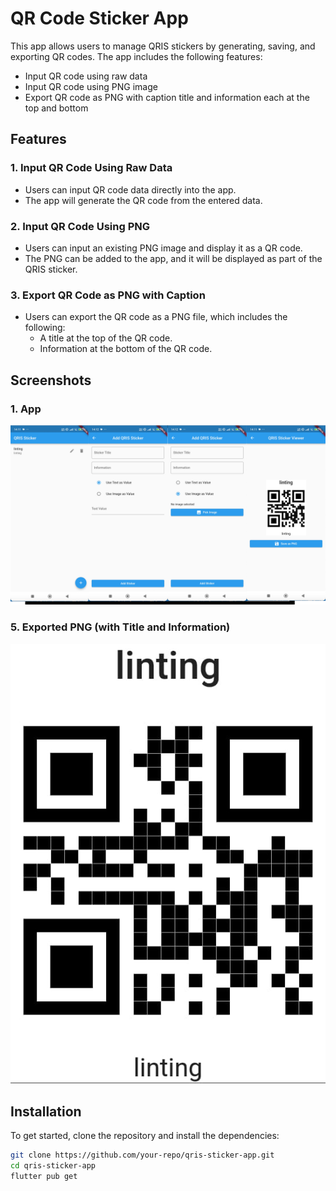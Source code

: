 # QR Code Sticker App

This app allows users to manage QRIS stickers by generating, saving, and exporting QR codes. The app includes the following features:

- Input QR code using raw data
- Input QR code using PNG image
- Export QR code as PNG with caption title and information each at the top and bottom

## Features

### 1. **Input QR Code Using Raw Data**

- Users can input QR code data directly into the app.
- The app will generate the QR code from the entered data.

### 2. **Input QR Code Using PNG**

- Users can input an existing PNG image and display it as a QR code.
- The PNG can be added to the app, and it will be displayed as part of the QRIS sticker.

### 3. **Export QR Code as PNG with Caption**

- Users can export the QR code as a PNG file, which includes the following:
  - A title at the top of the QR code.
  - Information at the bottom of the QR code.

## Screenshots

### 1. App

![Screenshot of the app](assets/screenshots/screenshot.png)

### 5. Exported PNG (with Title and Information)

![Exported PNG](assets/screenshots/5.jpeg)

## Installation

To get started, clone the repository and install the dependencies:

```bash
git clone https://github.com/your-repo/qris-sticker-app.git
cd qris-sticker-app
flutter pub get
```
